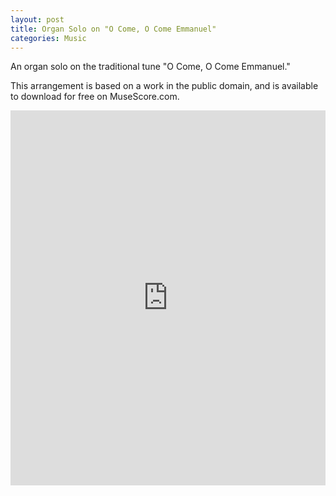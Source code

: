 ```yaml
---
layout: post
title: Organ Solo on "O Come, O Come Emmanuel"
categories: Music
---
```


An organ solo on the traditional tune "O Come, O Come Emmanuel."

This arrangement is based on a work in the public domain, and is available to download for free on MuseScore.com.

<iframe width="100%" height="600" src="https://musescore.com/user/19506/scores/7322321/embed" frameborder="0" allowfullscreen allow="autoplay; fullscreen"></iframe>
